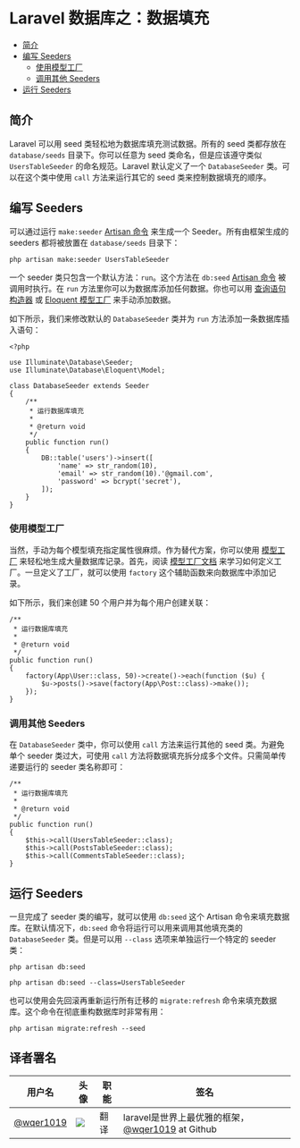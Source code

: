 # Laravel 数据库之：数据填充

- [简介](#introduction)
- [编写 Seeders](#writing-seeders)
    - [使用模型工厂](#using-model-factories)
    - [调用其他 Seeders](#calling-additional-seeders)
- [ 运行 Seeders](#running-seeders)

<a name="introduction"></a>
## 简介

Laravel 可以用 seed 类轻松地为数据库填充测试数据。所有的 seed 类都存放在 `database/seeds` 目录下。你可以任意为 seed 类命名，但是应该遵守类似 `UsersTableSeeder` 的命名规范。Laravel 默认定义了一个 `DatabaseSeeder` 类。可以在这个类中使用 `call` 方法来运行其它的 seed 类来控制数据填充的顺序。

<a name="writing-seeders"></a>
## 编写 Seeders

可以通过运行 `make:seeder` [Artisan 命令](/docs/{{version}}/artisan) 来生成一个 Seeder。所有由框架生成的 seeders 都将被放置在 `database/seeds` 目录下：

    php artisan make:seeder UsersTableSeeder

一个 seeder 类只包含一个默认方法：`run`。这个方法在 `db:seed` [Artisan 命令](/docs/{{version}}/artisan) 被调用时执行。在 `run` 方法里你可以为数据库添加任何数据。你也可以用 [查询语句构造器](/docs/{{version}}/queries) 或 [Eloquent 模型工厂](/docs/{{version}}/database-testing#writing-factories) 来手动添加数据。

如下所示，我们来修改默认的 `DatabaseSeeder` 类并为 `run` 方法添加一条数据库插入语句：

    <?php

    use Illuminate\Database\Seeder;
    use Illuminate\Database\Eloquent\Model;

    class DatabaseSeeder extends Seeder
    {
        /**
         * 运行数据库填充
         *
         * @return void
         */
        public function run()
        {
            DB::table('users')->insert([
                'name' => str_random(10),
                'email' => str_random(10).'@gmail.com',
                'password' => bcrypt('secret'),
            ]);
        }
    }

<a name="using-model-factories"></a>
### 使用模型工厂

当然，手动为每个模型填充指定属性很麻烦。作为替代方案，你可以使用 [模型工厂](/docs/{{version}}/database-testing#writing-factories) 来轻松地生成大量数据库记录。首先，阅读 [模型工厂文档](/docs/{{version}}/database-testing#writing-factories) 来学习如何定义工厂。一旦定义了工厂，就可以使用 `factory` 这个辅助函数来向数据库中添加记录。

如下所示，我们来创建 50 个用户并为每个用户创建关联：

    /**
     * 运行数据库填充
     *
     * @return void
     */
    public function run()
    {
        factory(App\User::class, 50)->create()->each(function ($u) {
            $u->posts()->save(factory(App\Post::class)->make());
        });
    }

<a name="calling-additional-seeders"></a>
### 调用其他 Seeders

在 `DatabaseSeeder` 类中，你可以使用 `call` 方法来运行其他的 seed 类。为避免单个 seeder 类过大，可使用 `call` 方法将数据填充拆分成多个文件。只需简单传递要运行的 seeder 类名称即可：

    /**
     * 运行数据库填充
     *
     * @return void
     */
    public function run()
    {
        $this->call(UsersTableSeeder::class);
        $this->call(PostsTableSeeder::class);
        $this->call(CommentsTableSeeder::class);
    }

<a name="running-seeders"></a>
## 运行 Seeders

一旦完成了 seeder 类的编写，就可以使用 `db:seed` 这个 Artisan 命令来填充数据库。在默认情况下，`db:seed` 命令将运行可以用来调用其他填充类的 `DatabaseSeeder` 类。但是可以用 `--class` 选项来单独运行一个特定的 seeder 类：

    php artisan db:seed

    php artisan db:seed --class=UsersTableSeeder

也可以使用会先回滚再重新运行所有迁移的 `migrate:refresh` 命令来填充数据库。这个命令在彻底重构数据库时非常有用：

    php artisan migrate:refresh --seed

## 译者署名
| 用户名 | 头像 | 职能 | 签名 |
|---|---|---|---|
| [@wqer1019](https://laravel-china.org/users/5435)  | <img class="avatar-66 rm-style" src="https://avatars3.githubusercontent.com/u/9254545?v=4&s=100">  |  翻译  | laravel是世界上最优雅的框架，[@wqer1019](https://github.com/wqer1019) at Github  |